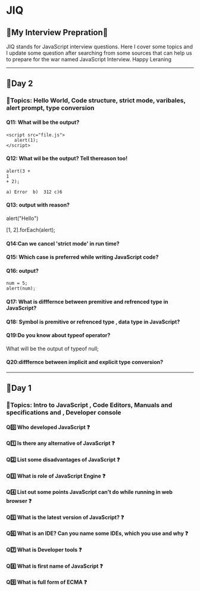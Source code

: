 # JIQ
## 🎯My Interview Prepration🎯
JIQ stands for JavaScript interview questions. Here I cover some topics and I update some question after searching from some sources that can help us to prepare for the war named JavaScript Interview. Happy Leraning

----------------------------------------------------
## 📌Day 2
### 📝Topics: Hello World, Code structure, strict mode, varibales, alert prompt, type conversion
#### Q11: What will be the output?
    <script src="file.js">
       alert(1); 
    </script>
#### Q12: What wil be the output? Tell thereason too!
    alert(3 +
    1
    + 2);

    a) Error  b)  312 c)6

#### Q13:  output with reason?

alert("Hello")

[1, 2].forEach(alert);

#### Q14:Can we cancel 'strict mode' in run time?
#### Q15: Which case is preferred  while writing  JavaScript code?
#### Q16: output?
    num = 5; 
    alert(num);
#### Q17: What is difffernce between premitive and refrenced type in JavaScript?
#### Q18: Symbol is premitive or refrenced type , data type in JavaScript?
#### Q19:Do you know about typeof operator?
What will be the output of typeof null;
#### Q20:difffernce between implicit and explicit type conversion?  
-------------------------------------------------------

## 📌Day 1
### 📝Topics: Intro to JavaScript , Code Editors, Manuals and specifications and  , Developer console

#### Q0️⃣ Who developed JavaScript ❓
#### Q1️⃣ Is there any alternative of JavaScript ❓
#### Q2️⃣  List some disadvantages of JavaScript ❓
#### Q3️⃣  What is role of JavaScript Engine ❓
#### Q4️⃣  List out some points JavaScript can't do while running in web browser ❓
#### Q5️⃣  What is the latest version of JavaScript? ❓
#### Q6️⃣  What is an IDE? Can you name some IDEs, which you use and why ❓
#### Q7️⃣  What is Developer tools ❓
#### Q8️⃣  What is first name of JavaScript ❓
#### Q9️⃣  What is full form of ECMA ❓

